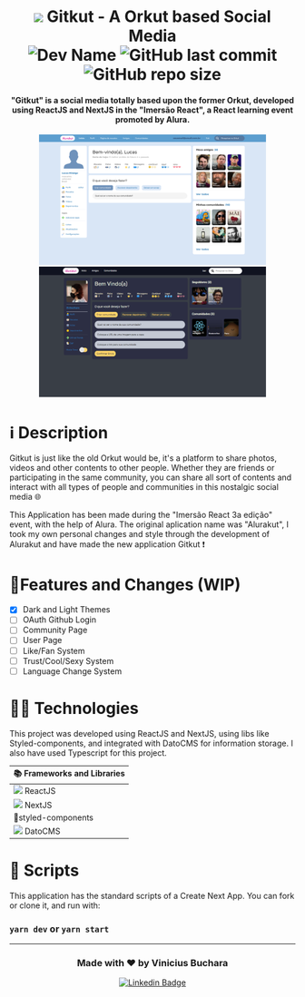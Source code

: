 <h1 align="center">
	<img src='https://cdn0.iconfinder.com/data/icons/social-flat-rounded-rects/512/orkut-512.png' width='30'> Gitkut - A Orkut based Social Media  <br>
	<img  alt="Dev Name"  src="https://img.shields.io/badge/Developer-Vinicius%20Buchara-ff2189">
	<img  alt="GitHub last commit"  src="https://img.shields.io/github/last-commit/vbuchara/alurakut?color=ff2189&label=Last%20Commit">
	<img  alt="GitHub repo size"  src="https://img.shields.io/github/repo-size/vbuchara/alurakut?color=ff2189&label=Repository%20Size">
</h1>

<h4  align="center">
	"Gitkut" is a social media totally based upon the former Orkut, developed using ReactJS and NextJS in the "Imersão React", a React learning event promoted by Alura.
</h4>

<div  align="center">
  <img  alt="Alurakut image" width="400" height="230" src="src/assets/images/alurakutPrint.png">
  <img  alt="Alurakut image" width="400" height="230" src="src/assets/images/alurakutPrintDark.png">
</div>

# ℹ️ Description

Gitkut is just like the old Orkut would be, it's a platform to share photos, videos and other contents to other people. Whether they are friends or participating in the same community, you can share all sort of contents and interact with all types of people and communities in this nostalgic social media 🌐  

This Application has been made during the "Imersão React 3a edição" event, with the help of Alura. The original aplication name was "Alurakut", I took my own personal changes and style through the development of Alurakut and have made the new application Gitkut ❗ 

# 📝Features and Changes (WIP)

- [x] Dark and Light Themes
- [ ] OAuth Github Login
- [ ] Community Page
- [ ] User Page
- [ ] Like/Fan System
- [ ] Trust/Cool/Sexy System
- [ ] Language Change System

# 👩‍💻 Technologies

This project was developed using ReactJS and NextJS, using libs like Styled-components, and integrated with DatoCMS for information storage. I also have used Typescript for this project.

<div align="center">
	
| 📚 Frameworks and Libraries |
|--|
|<img src='https://cdn.jsdelivr.net/gh/devicons/devicon/icons/react/react-original.svg' width='18'> ReactJS |
|<img src='https://cdn.jsdelivr.net/gh/devicons/devicon/icons/nextjs/nextjs-original.svg' width='18'> NextJS |
|💅styled-components |
|<img src='https://seeklogo.com/images/D/datocms-logo-1C41129CD8-seeklogo.com.png' width='18'> DatoCMS |
	
</div>


# 📜 Scripts

This application has the standard scripts of a Create Next App. You can fork or clone it, and run with:

### `yarn dev` or `yarn start`

---

<h3 align="center">
Made with ♥️ by Vinicius Buchara
</h3>

<div align="center">
	
[<img src="https://img.shields.io/badge/LinkedIn-0077B5?style=for-the-badge&logo=linkedin&logoColor=white" alt="Linkedin Badge"/>](https://www.linkedin.com/in/vinicius-vieira-buchara/)
	
</div>
